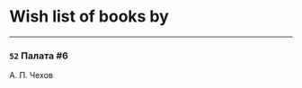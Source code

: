 # Wish list of books by [](https://plus.google.com/u/0/116941085634604796026/)
---

### `52` Палата #6
А. П. Чехов

